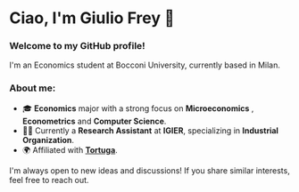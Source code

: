 # Ciao, I'm Giulio Frey 👋

### Welcome to my GitHub profile!

I'm an Economics student at Bocconi University, currently based in Milan.
### About me:

- 🎓 **Economics** major with a strong focus on **Microeconomics** , **Econometrics** and **Computer Science**.
- 🧑‍🔬 Currently a **Research Assistant** at **IGIER**, specializing in **Industrial Organization**.
- 🌍 Affiliated with [**Tortuga**](https://github.com/tortugaecon).

I'm always open to new ideas and discussions! If you share similar interests, feel free to reach out.
